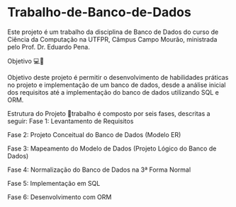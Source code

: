 
# Trabalho-de-Banco-de-Dados

Este projeto é um trabalho da disciplina de Banco de Dados do curso de Ciência da Computação na UTFPR, Câmpus Campo Mourão, ministrada pelo Prof. Dr. Eduardo Pena.

Objetivo
💻🎲

Objetivo deste projeto é permitir o desenvolvimento de habilidades práticas no projeto e implementação de um banco de dados, desde a análise inicial dos requisitos até a implementação do banco de dados utilizando SQL e ORM.


Estrutura do Projeto 
📝trabalho é composto por seis fases, descritas a seguir: 
Fase 1: Levantamento de Requisitos 

Fase 2: Projeto Conceitual do Banco de Dados (Modelo ER)

Fase 3: Mapeamento do Modelo de Dados (Projeto Lógico do Banco de Dados) 

Fase 4: Normalização do Banco de Dados na 3ª Forma Normal 

Fase 5: Implementação em SQL 

Fase 6: Desenvolvimento com ORM 
